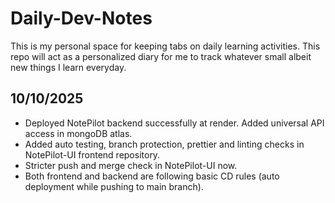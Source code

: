 # Daily-Dev-Notes
This is my personal space for keeping tabs on daily learning activities. This repo will act as a personalized diary for me to track whatever small albeit new things I learn everyday.

## 10/10/2025 
- Deployed NotePilot backend successfully at render. Added universal API access in mongoDB atlas.
- Added auto testing, branch protection, prettier and linting checks in NotePilot-UI frontend repository.
- Stricter push and merge check in NotePilot-UI now.
- Both frontend and backend are following basic CD rules (auto deployment while pushing to main branch).
